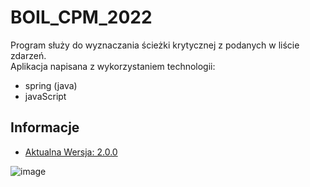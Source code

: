 # BOIL_CPM_2022

Program służy do wyznaczania ścieżki krytycznej z podanych w liście zdarzeń.  
Aplikacja napisana z wykorzystaniem technologii:
* spring (java)
* javaScript

## Informacje
* [Aktualna Wersja: 2.0.0](https://github.com/Suvres/BOIL_CPM_2022/releases/tag/v2.0.0)

![image](https://user-images.githubusercontent.com/67355511/161852235-ea03acaf-5ecf-4d14-8837-4bcca2f58bba.png)
